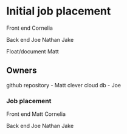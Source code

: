 # Initial job placement

Front end
Cornelia

Back end
Joe
Nathan
Jake

Float/document
Matt

## Owners

github repository - Matt
clever cloud db - Joe

### Job placement

Front end
Matt
Cornelia

Back end
Joe
Nathan
Jake
